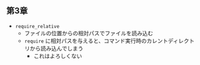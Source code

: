 ## 第3章
- `require_relative`
  - ファイルの位置からの相対パスでファイルを読み込む
  - `require` に相対パスを与えると、コマンド実行時のカレントディレクトリから読み込んでしまう
    - これはよろしくない
